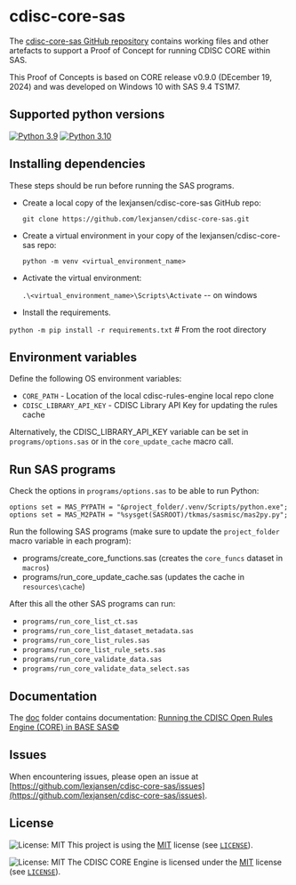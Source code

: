 # cdisc-core-sas

The [cdisc-core-sas GitHub repository](https://github.com/lexjansen/cdisc-core-sas) contains working files and other artefacts to support a Proof of Concept for running CDISC CORE within SAS.

This Proof of Concepts is based on CORE release v0.9.0 (DEcember 19, 2024) and was developed on Windows 10 with SAS 9.4 TS1M7.

## Supported python versions

[![Python 3.9](https://img.shields.io/badge/python-3.9-green.svg)](https://www.python.org/downloads/release/python-390)
[![Python 3.10](https://img.shields.io/badge/python-3.10-blue.svg)](https://www.python.org/downloads/release/python-310)

## Installing dependencies

These steps should be run before running the SAS programs.

- Create a local copy of the lexjansen/cdisc-core-sas GitHub repo:

  `git clone https://github.com/lexjansen/cdisc-core-sas.git`

- Create a virtual environment in your copy of the lexjansen/cdisc-core-sas repo:

  `python -m venv <virtual_environment_name>`
- Activate the virtual environment:

  `.\<virtual_environment_name>\Scripts\Activate` -- on windows

- Install the requirements.

`python -m pip install -r requirements.txt` # From the root directory

## Environment variables

Define the following OS environment variables:

- `CORE_PATH` - Location of the local cdisc-rules-engine local repo clone
- `CDISC_LIBRARY_API_KEY` - CDISC Library API Key for updating the rules cache

Alternatively, the CDISC_LIBRARY_API_KEY variable can be set in `programs/options.sas` or in the `core_update_cache` macro call.

## Run SAS programs

Check the options in `programs/options.sas` to be able to run Python:

```SAS
options set = MAS_PYPATH = "&project_folder/.venv/Scripts/python.exe";
options set = MAS_M2PATH = "%sysget(SASROOT)/tkmas/sasmisc/mas2py.py";
```

Run the following SAS programs (make sure to update the `project_folder` macro variable in each program):

- programs/create_core_functions.sas (creates the `core_funcs` dataset in `macros`)
- programs/run_core_update_cache.sas (updates the cache in `resources\cache`)

After this all the other SAS programs can run:

- `programs/run_core_list_ct.sas`
- `programs/run_core_list_dataset_metadata.sas`
- `programs/run_core_list_rules.sas`
- `programs/run_core_list_rule_sets.sas`
- `programs/run_core_validate_data.sas`
- `programs/run_core_validate_data_select.sas`

## Documentation

  The [doc](https://github.com/lexjansen/cdisc-core-sas/tree/main/doc) folder contains documentation: [Running the CDISC Open Rules Engine (CORE) in BASE SAS©](doc/cdisc-core-sas.pdf)

## Issues

When encountering issues, please open an issue at [https://github.com/lexjansen/cdisc-core-sas/issues](https://github.com/lexjansen/cdisc-core-sas/issues).

## License

![License: MIT](https://img.shields.io/badge/License-MIT-blue.svg)
This project is using the [MIT](http://www.opensource.org/licenses/MIT "The MIT License | Open Source Initiative") license (see [`LICENSE`](LICENSE)).

![License: MIT](https://img.shields.io/badge/License-MIT-blue.svg)
The CDISC CORE Engine is licensed under the [MIT](http://www.opensource.org/licenses/MIT "The MIT License | Open Source Initiative") license (see [`LICENSE`](LICENSE-CDISC_RULES_ENGINE)).
